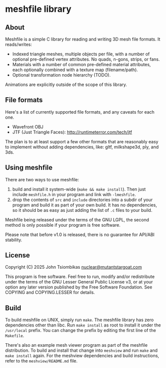 meshfile library
================

About
-----
Meshfile is a simple C library for reading and writing 3D mesh file formats. It
reads/writes:

 - Indexed triangle meshes, multiple objects per file, with a number of optional
   pre-defined vertex attributes. No quads, n-gons, strips, or fans.
 - Materials with a number of common pre-defined material attributes, each
   optionally combined with a texture map (filename/path).
 - Optional transformation node hierarchy (TODO).

Animations are explicitly outside of the scope of this library.

File formats
------------
Here's a list of currently supported file formats, and any caveats for each one.

 - Wavefront OBJ
 - JTF (Just Triangle Faces): http://runtimeterror.com/tech/jtf

The plan is to at least support a few other formats that are reasonably easy to
implement without adding dependencies, like: gltf, milkshape3d, ply, and 3ds.

Using meshfile
--------------
There are two ways to use meshfile:
 1. build and install it system-wide (`make && make install`). Then just include
    `meshfile.h` in your program and link with `-lmeshfile`.
 2. drop the contents of `src` and `include` directories into a subdir of your
    program and build it as part of your own build. It has no dependencies, so
    it should be as easy as just adding the list of `.c` files to your build.

Meshfile being released under the terms of the GNU LGPL, the second method is
only possible if your program is free software.

Please note that before v1.0 is released, there is no guarantee for API/ABI
stability.

License
-------
Copyright (C) 2025 John Tsiombikas <nuclear@mutantstargoat.com>

This program is free software. Feel free to run, modify and/or redistribute
under the terms of the GNU Lesser General Public License v3, or at your option
any later version published by the Free Software Foundation. 
See COPYING and COPYING.LESSER for details.

Build
-----
To build meshfile on UNIX, simply run `make`. The meshfile library has zero
dependencies other than libc. Run `make install` as root to install it under the
`/usr/local` prefix. You can change the prefix by editing the first line of the
`Makefile`.

There's also an example mesh viewer program as part of the meshfile
distribution. To build and install that change into `meshview` and run `make`
and `make install` again. For the meshview dependencies and build instructions,
refer to the `meshview/README.md` file.
